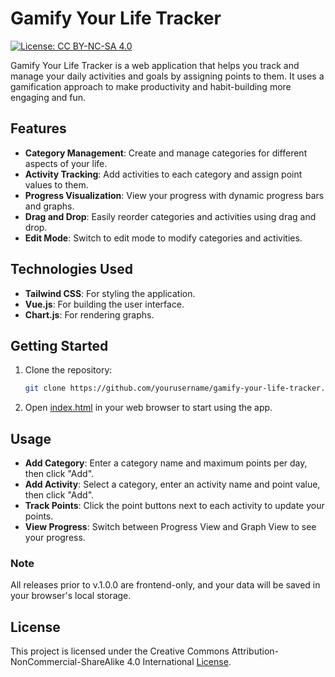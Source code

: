 # Gamify Your Life Tracker

[![License: CC BY-NC-SA 4.0](https://img.shields.io/badge/License-CC_BY--NC--SA_4.0-lightgrey.svg)](https://creativecommons.org/licenses/by-nc-sa/4.0/)

Gamify Your Life Tracker is a web application that helps you track and manage your daily activities and goals by assigning points to them. It uses a gamification approach to make productivity and habit-building more engaging and fun.

## Features

-   **Category Management**: Create and manage categories for different aspects of your life.
-   **Activity Tracking**: Add activities to each category and assign point values to them.
-   **Progress Visualization**: View your progress with dynamic progress bars and graphs.
-   **Drag and Drop**: Easily reorder categories and activities using drag and drop.
-   **Edit Mode**: Switch to edit mode to modify categories and activities.

## Technologies Used

-   **Tailwind CSS**: For styling the application.
-   **Vue.js**: For building the user interface.
-   **Chart.js**: For rendering graphs.

## Getting Started

1. Clone the repository:

    ```sh
    git clone https://github.com/yourusername/gamify-your-life-tracker.git
    ```

2. Open [index.html](http://_vscodecontentref_/0) in your web browser to start using the app.

## Usage

-   **Add Category**: Enter a category name and maximum points per day, then click "Add".
-   **Add Activity**: Select a category, enter an activity name and point value, then click "Add".
-   **Track Points**: Click the point buttons next to each activity to update your points.
-   **View Progress**: Switch between Progress View and Graph View to see your progress.

### Note

All releases prior to v.1.0.0 are frontend-only, and your data will be saved in your browser's local storage.

## License

This project is licensed under the Creative Commons Attribution-NonCommercial-ShareAlike 4.0 International [License](https://creativecommons.org/licenses/by-nc-sa/4.0/legalcode).
